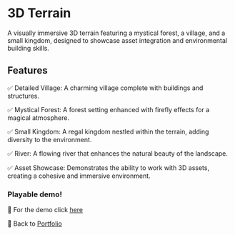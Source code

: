 # 3D Terrain 
A visually immersive 3D terrain featuring a mystical forest, a village, and a small kingdom, designed to showcase asset integration and environmental building skills.

## Features
✅ Detailed Village: A charming village complete with buildings and structures.

✅ Mystical Forest: A forest setting enhanced with firefly effects for a magical atmosphere.

✅ Small Kingdom: A regal kingdom nestled within the terrain, adding diversity to the environment.

✅ River: A flowing river that enhances the natural beauty of the landscape.

✅ Asset Showcase: Demonstrates the ability to work with 3D assets, creating a cohesive and immersive environment.

### Playable demo!
🔗 For the demo click [here](https://play.unity.com/en/games/03a9224e-5902-41aa-8615-a4ccc30e6487/3d-terrain)

🔗 Back to [Portfolio](https://github.com/NasimSakalla/GameDevPortfolio)
